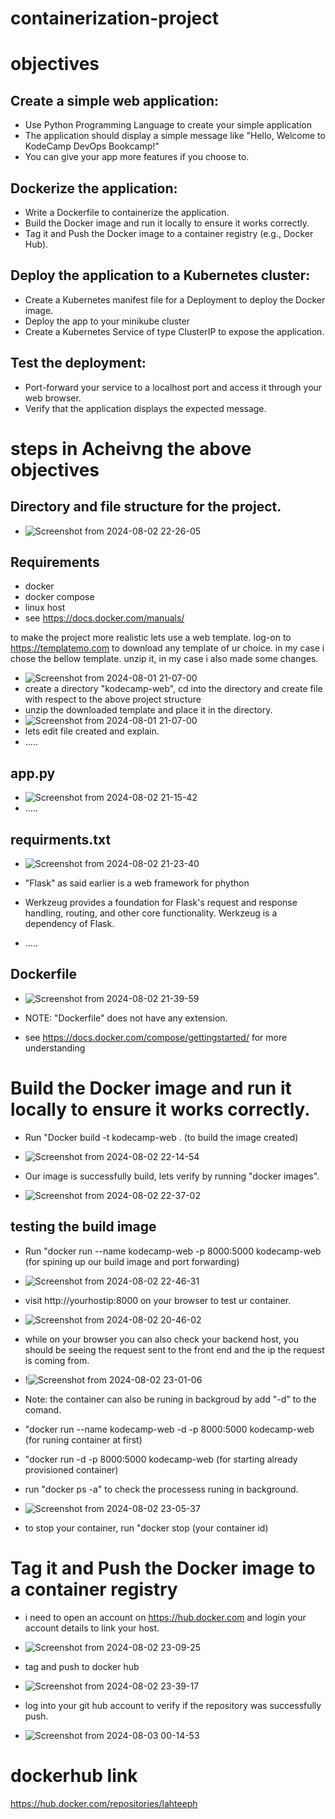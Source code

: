 # containerization-project
# objectives
## Create a simple web application:
  - Use Python Programming Language to create your simple application
  - The application should display a simple message like "Hello, Welcome to KodeCamp DevOps Bookcamp!"
  - You can give your app more features if you choose to.
## Dockerize the application:
  - Write a Dockerfile to containerize the application.
  - Build the Docker image and run it locally to ensure it works correctly.
  - Tag it and Push the Docker image to a container registry (e.g., Docker Hub).
## Deploy the application to a Kubernetes cluster:
  - Create a Kubernetes manifest file for a Deployment to deploy the Docker image.
  - Deploy the app to your minikube cluster
  - Create a Kubernetes Service of type ClusterIP to expose the application.
## Test the deployment:
  - Port-forward your service to a localhost port and access it through your web browser.
  - Verify that the application displays the expected message.

# steps in Acheivng the above objectives
## Directory and file structure for the project.
  -  ![Screenshot from 2024-08-02 22-26-05](https://github.com/user-attachments/assets/4d8da70f-e005-41a6-b6e1-98671399f4d3)

## Requirements
  - docker
  - docker compose
  - linux host
  - see https://docs.docker.com/manuals/
    
to make the project more realistic lets use a web template.
log-on to https://templatemo.com to download any template of ur choice.
in my case i chose the bellow template.
unzip it, in my case i also made some changes.
  - ![Screenshot from 2024-08-01 21-07-00](https://github.com/user-attachments/assets/f04ba16a-f7cb-4f96-8ccf-ba54b4092d6f)
  - create a directory "kodecamp-web", cd into the directory and create file with respect to the above project structure
  - unzip the downloaded template and place it in the directory.
  - ![Screenshot from 2024-08-01 21-07-00](https://github.com/user-attachments/assets/ae776bd1-cc7c-4bb1-8e42-d29c2fa8dc86)
  - lets edit file created and explain.
  - .....
## app.py
  - ![Screenshot from 2024-08-02 21-15-42](https://github.com/user-attachments/assets/9e90db1b-e281-4e0b-830c-c992a8dc4fed)
  - .....
## requirments.txt
  - ![Screenshot from 2024-08-02 21-23-40](https://github.com/user-attachments/assets/01f722ef-7c0d-4f94-a220-e812b2af4c59)

  - "Flask" as said earlier is a web framework for phython
  - Werkzeug provides a foundation for Flask's request and response handling, routing, and other core functionality. Werkzeug is a dependency of Flask.
  - .....
## Dockerfile
  - ![Screenshot from 2024-08-02 21-39-59](https://github.com/user-attachments/assets/f7f0a52b-e0a6-4981-bae4-5c7432ceea84)

  - NOTE: "Dockerfile" does not have any extension.
  - see https://docs.docker.com/compose/gettingstarted/ for more understanding

# Build the Docker image and run it locally to ensure it works correctly.
  - Run "Docker build -t kodecamp-web . (to build the image created)
  - ![Screenshot from 2024-08-02 22-14-54](https://github.com/user-attachments/assets/68190030-1dfe-4c09-851d-ae003fb785e1)

  - Our image is successfully build, lets verify by running "docker images".
  - ![Screenshot from 2024-08-02 22-37-02](https://github.com/user-attachments/assets/028b903c-b4c5-49c5-acc7-a8811dd9cb20)

## testing the build image
  - Run "docker run --name kodecamp-web -p 8000:5000 kodecamp-web (for spining up our build image and port forwarding)
  - ![Screenshot from 2024-08-02 22-46-31](https://github.com/user-attachments/assets/93581f19-8244-4249-bd45-93bbdda598ec)

  - visit http://yourhostip:8000 on your browser to test ur container.
  - ![Screenshot from 2024-08-02 20-46-02](https://github.com/user-attachments/assets/6668d909-b3cb-4e09-90c3-f4eeffe2cc1a)

  - while on your browser you can also check your backend host, you should be seeing the request sent to the front end and the ip the request is coming from.
  - !![Screenshot from 2024-08-02 23-01-06](https://github.com/user-attachments/assets/81bca0ea-6a64-4744-a85e-56ca0f43dc19)

  - Note: the container can also be runing in backgroud by add "-d" to the comand.
  - "docker run --name kodecamp-web -d -p 8000:5000 kodecamp-web (for runing container at first)
  - "docker run -d -p 8000:5000 kodecamp-web (for starting already provisioned container)
  - run "docker ps -a" to check the processess runing in background.
  - ![Screenshot from 2024-08-02 23-05-37](https://github.com/user-attachments/assets/61937c6f-5d34-4586-80b1-e90cc6f9861e)
  - to stop your container, run "docker stop (your container id)
    
# Tag it and Push the Docker image to a container registry
  - i need to open an account on https://hub.docker.com and login your account details to link your host.
  - ![Screenshot from 2024-08-02 23-09-25](https://github.com/user-attachments/assets/5534239a-cfd5-4821-aae7-dd2adacab643)

  - tag and push to docker hub
  - ![Screenshot from 2024-08-02 23-39-17](https://github.com/user-attachments/assets/1ec16a68-06f3-47c1-9019-951b9f9ab395)

  - log into your git hub account to verify if the repository was successfully push.
  - ![Screenshot from 2024-08-03 00-14-53](https://github.com/user-attachments/assets/d614164f-1022-4709-819a-6dff5ce9d508)


# dockerhub link
https://hub.docker.com/repositories/lahteeph






 




  









 

